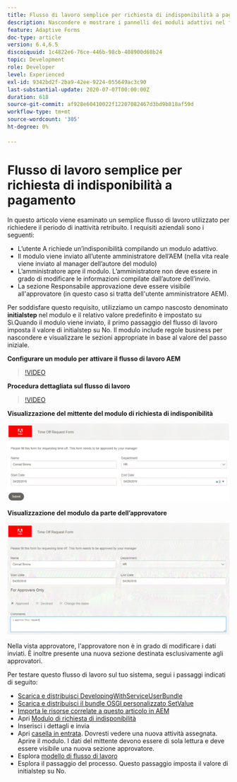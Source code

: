 ```yaml
---
title: Flusso di lavoro semplice per richiesta di indisponibilità a pagamento
description: Nascondere e mostrare i pannelli dei moduli adattivi nel flusso di lavoro AEM
feature: Adaptive Forms
doc-type: article
version: 6.4,6.5
discoiquuid: 1c4822e6-76ce-446b-98cb-408900d68b24
topic: Development
role: Developer
level: Experienced
exl-id: 9342bd2f-2ba9-42ee-9224-055649ac3c90
last-substantial-update: 2020-07-07T00:00:00Z
duration: 618
source-git-commit: af928e60410022f12207082467d3bd9b818af59d
workflow-type: tm+mt
source-wordcount: '305'
ht-degree: 0%

---
```


# Flusso di lavoro semplice per richiesta di indisponibilità a pagamento

In questo articolo viene esaminato un semplice flusso di lavoro utilizzato per richiedere il periodo di inattività retribuito. I requisiti aziendali sono i seguenti:

* L’utente A richiede un’indisponibilità compilando un modulo adattivo.
* Il modulo viene inviato all’utente amministratore dell’AEM (nella vita reale viene inviato al manager dell’autore del modulo)
* L’amministratore apre il modulo. L’amministratore non deve essere in grado di modificare le informazioni compilate dall’autore dell’invio.
* La sezione Responsabile approvazione deve essere visibile all&#39;approvatore (in questo caso si tratta dell&#39;utente amministratore AEM).

Per soddisfare questo requisito, utilizziamo un campo nascosto denominato **initialstep** nel modulo e il relativo valore predefinito è impostato su Sì.Quando il modulo viene inviato, il primo passaggio del flusso di lavoro imposta il valore di initialstep su No. Il modulo include regole business per nascondere e visualizzare le sezioni appropriate in base al valore del passo iniziale.

**Configurare un modulo per attivare il flusso di lavoro AEM**

>[!VIDEO](https://video.tv.adobe.com/v/28406?quality=12&learn=on)

**Procedura dettagliata sul flusso di lavoro**

>[!VIDEO](https://video.tv.adobe.com/v/28407?quality=12&learn=on)

**Visualizzazione del mittente del modulo di richiesta di indisponibilità**

![initialstep](assets/initialstep.gif)

**Visualizzazione del modulo da parte dell’approvatore**

![approverview](assets/approversview.gif)

Nella vista approvatore, l&#39;approvatore non è in grado di modificare i dati inviati. È inoltre presente una nuova sezione destinata esclusivamente agli approvatori.

Per testare questo flusso di lavoro sul tuo sistema, segui i passaggi indicati di seguito:
* [Scarica e distribuisci DevelopingWithServiceUserBundle](/help/forms/assets/common-osgi-bundles/DevelopingWithServiceUser.jar)
* [Scarica e distribuisci il bundle OSGI personalizzato SetValue](/help/forms/assets/common-osgi-bundles/SetValueApp.core-1.0-SNAPSHOT.jar)
* [Importa le risorse correlate a questo articolo in AEM](assets/helpxworkflow.zip)
* Apri [Modulo di richiesta di indisponibilità](http://localhost:4502/content/dam/formsanddocuments/helpx/timeoffrequestform/jcr:content?wcmmode=disabled)
* Inserisci i dettagli e invia
* Apri [casella in entrata](http://localhost:4502/mnt/overlay/cq/inbox/content/inbox.html). Dovresti vedere una nuova attività assegnata. Aprire il modulo. I dati del mittente devono essere di sola lettura e deve essere visibile una nuova sezione approvatore.
* Esplora [modello di flusso di lavoro](http://localhost:4502/editor.html/conf/global/settings/workflow/models/helpxworkflow.html)
* Esplora il passaggio del processo. Questo passaggio imposta il valore di initialstep su No.
